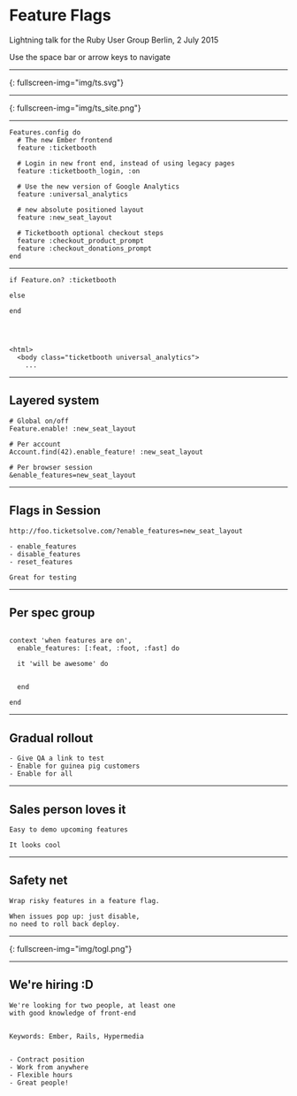 
# Feature Flags

Lightning talk for the Ruby User Group Berlin, 2 July 2015

Use the space bar or arrow keys to navigate

----
{: fullscreen-img="img/ts.svg"}


----
{: fullscreen-img="img/ts_site.png"}



---

```
Features.config do
  # The new Ember frontend
  feature :ticketbooth

  # Login in new front end, instead of using legacy pages
  feature :ticketbooth_login, :on

  # Use the new version of Google Analytics
  feature :universal_analytics

  # new absolute positioned layout
  feature :new_seat_layout

  # Ticketbooth optional checkout steps
  feature :checkout_product_prompt
  feature :checkout_donations_prompt
end
```

---

```
if Feature.on? :ticketbooth

else

end




<html>
  <body class="ticketbooth universal_analytics">
    ...
```

---

## Layered system

```
# Global on/off
Feature.enable! :new_seat_layout

# Per account
Account.find(42).enable_feature! :new_seat_layout

# Per browser session
&enable_features=new_seat_layout
```

---

## Flags in Session

```
http://foo.ticketsolve.com/?enable_features=new_seat_layout

- enable_features
- disable_features
- reset_features

Great for testing
```

---

## Per spec group

```

context 'when features are on',
  enable_features: [:feat, :foot, :fast] do

  it 'will be awesome' do


  end

end
```



---

## Gradual rollout

```
- Give QA a link to test
- Enable for guinea pig customers
- Enable for all
```

---

## Sales person loves it

```
Easy to demo upcoming features

It looks cool
```

---

## Safety net

```
Wrap risky features in a feature flag.

When issues pop up: just disable,
no need to roll back deploy.
```

---
{: fullscreen-img="img/togl.png"}

---

## We're hiring :D

```
We're looking for two people, at least one
with good knowledge of front-end


Keywords: Ember, Rails, Hypermedia


- Contract position
- Work from anywhere
- Flexible hours
- Great people!
```
